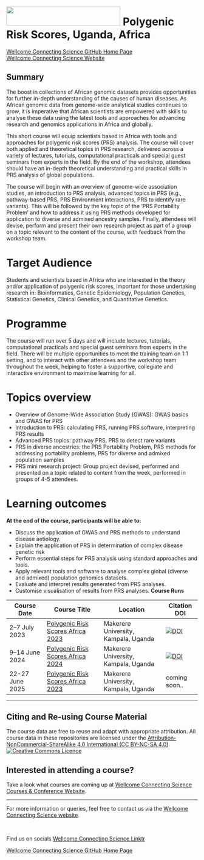 # <img src="https://coursesandconferences.wellcomeconnectingscience.org/wp-content/themes/wcc_courses_and_conferences/dist/assets/svg/logo.svg" width="300" height="50">  Polygenic Risk Scores, Uganda, Africa

[Wellcome Connecting Science GitHub Home Page](https://github.com/WCSCourses) <br /> 
[Wellcome Connecting Science Website](https://coursesandconferences.wellcomeconnectingscience.org/)


## Summary
The boost in collections of African genomic datasets provides opportunities for further in-depth understanding of the causes of human diseases. As African genomic data from genome-wide analytical studies continues to grow, it is imperative that African scientists are empowered with skills to analyse these data using the latest tools and approaches for advancing research and genomics applications in Africa and globally. 

This short course will equip scientists based in Africa with tools and approaches for polygenic risk scores (PRS) analysis. The course will cover both applied and theoretical topics in PRS research, delivered across a variety of lectures, tutorials, computational practicals and special guest seminars from experts in the field. By the end of the workshop, attendees should have an in-depth theoretical understanding and practical skills in PRS analysis of global populations. 

The course will begin with an overview of genome-wide association studies, an introduction to PRS analysis, advanced topics in PRS (e.g., pathway-based PRS, PRS Environment interactions, PRS to identify rare variants). This will be followed by the key topic of the ‘PRS Portability Problem’ and how to address it using PRS methods developed for application to diverse and admixed ancestry samples. Finally, attendees will devise, perform and present their own research project as part of a group on a topic relevant to the content of the course, with feedback from the workshop team. 

# Target Audience

Students and scientists based in Africa who are interested in the theory and/or application of polygenic risk scores, important for those undertaking research in: Bioinformatics, Genetic Epidemiology, Population Genetics, Statistical Genetics, Clinical Genetics, and Quantitative Genetics. 

#  Programme
The course will run over 5 days and will include lectures, tutorials, computational practicals and special guest seminars from experts in the field. There will be multiple opportunities to meet the training team on 1:1 setting, and to interact with other attendees and the workshop team throughout the week, helping to foster a supportive, collegiate and interactive environment to maximise learning for all.

# Topics overview

- Overview of Genome-Wide Association Study (GWAS): GWAS basics and GWAS for PRS
- Introduction to PRS: calculating PRS, running PRS software, interpreting PRS results
- Advanced PRS topics: pathway PRS, PRS to detect rare variants
- PRS in diverse ancestries: the PRS Portability Problem, PRS methods for addressing portability problems, PRS for diverse and admixed population samples
- PRS mini research project: Group project devised, performed and presented on a topic related to content from the week, performed in groups of 4-5 attendees. 

# Learning outcomes

**At the end of the course, participants will be able to:**

- Discuss the application of GWAS and PRS methods to understand disease aetiology.
- Explain the application of PRS in determination of complex disease genetic risk 
- Perform essential steps for PRS analysis using standard approaches and tools.
- Apply relevant tools and software to analyse complex global (diverse and admixed) population genomics datasets.
- Evaluate and interpret results generated from PRS analyses.
- Customise visualisation of results from PRS analyses.
**Course Runs**      

| Course Date | Course Title | Location |Citation DOI |
|-------------|--------------|----------|-------------|
| 2–7 July 2023 | [Polygenic Risk Scores Africa 2023](https://github.com/WCSCourses/PRS_2023) | Makerere University, Kampala, Uganda | [![DOI](https://zenodo.org/badge/DOI/10.5281/zenodo.12667215.svg)](https://doi.org/10.5281/zenodo.12667215)|
| 9–14 June 2024  | [Polygenic Risk Scores Africa 2024](https://github.com/WCSCourses/PRS_2024) | Makerere University, Kampala, Uganda |[![DOI](https://zenodo.org/badge/DOI/10.5281/zenodo.12723490.svg)](https://doi.org/10.5281/zenodo.12723490)|
| 22-27 June 2025 | [Polygenic Risk Scores Africa 2023](https://github.com/WCSCourses/PRS_2025) | Makerere University, Kampala, Uganda | coming soon..|

******

## Citing and Re-using Course Material

The course data are free to reuse and adapt with appropriate attribution. All course data in these repositories are licensed under the <a rel="license" href="https://creativecommons.org/licenses/by-nc-sa/4.0/">Attribution-NonCommercial-ShareAlike 4.0 International (CC BY-NC-SA 4.0)</a>. <a rel="license" href="http://creativecommons.org/licenses/by/4.0/"><img alt="Creative Commons Licence" style="border-width:0" src="https://i.creativecommons.org/l/by-nc-sa/4.0/88x31.png" /></a><br /> 

## Interested in attending a course?

Take a look what courses are coming up at [Wellcome Connecting Science Courses & Conference Website](https://coursesandconferences.wellcomeconnectingscience.org/our-events/).

---

For more information or queries, feel free to contact us via the [Wellcome Connecting Science website](https://coursesandconferences.wellcomeconnectingscience.org).

<br /> 

Find us on socials [Wellcome Connecting Science Linktr](https://linktr.ee/eventswcs)

[Wellcome Connecting Science GitHub Home Page](https://github.com/WCSCourses) 

